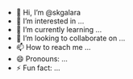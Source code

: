 - 👋 Hi, I’m @skgalara
- 👀 I’m interested in ...
- 🌱 I’m currently learning ...
- 💞️ I’m looking to collaborate on ...
- 📫 How to reach me ...
- 😄 Pronouns: ...
- ⚡ Fun fact: ...

<!---
skgalara/skgalara is a ✨ special ✨ repository because its `README.md` (this file) appears on your GitHub profile.
You can click the Preview link to take a look at your changes.
--->
